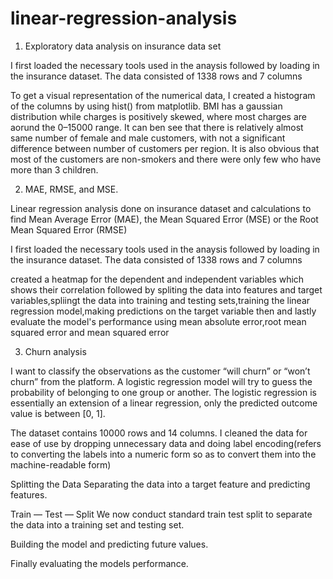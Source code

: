 # linear-regression-analysis
1. Exploratory data analysis on insurance data set 

I first loaded the necessary tools used in the anaysis followed by loading in the insurance dataset. The data consisted of 1338 rows and 7 columns

To get a visual representation of the numerical data, I created a histogram of the columns by using hist() from matplotlib. BMI has a gaussian distribution while charges is positively skewed, where most charges are aorund the 0–15000 range. It can ben see that there is relatively almost same number of female and male customers, with not a significant difference between number of customers per region. It is also obvious that most of the customers are non-smokers and there were only few who have more than 3 children.


2. MAE, RMSE, and MSE.

Linear regression analysis done on insurance dataset and calculations to find Mean Average Error (MAE), the Mean Squared Error (MSE) or the Root Mean Squared Error (RMSE)

I first loaded the necessary tools used in the anaysis followed by loading in the insurance dataset. The data consisted of 1338 rows and 7 columns

created a heatmap for the dependent and independent variables which shows their correlation followed by spliting the data into features and target variables,spliingt the data into training and testing sets,training the linear regression model,making predictions on the target variable then and lastly evaluate the model's performance using mean absolute error,root mean squared error and mean squared error

3. Churn analysis

I want to classify the  observations as the customer “will churn” or “won’t churn” from the platform. A logistic regression model will try to guess the probability of belonging to one group or another. The logistic regression is essentially an extension of a linear regression, only the predicted outcome value is between [0, 1].

The dataset contains 10000 rows and 14 columns. I cleaned the data for ease of use by dropping unnecessary data and doing label encoding(refers to converting the labels into a numeric form so as to convert them into the machine-readable form)

Splitting the Data
Separating the data into a target feature and predicting features.

Train — Test — Split
We now conduct standard train test split to separate the data into a training set and testing set.

Building the model and predicting  future values.

Finally evaluating the models performance.
